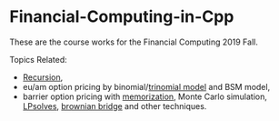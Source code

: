 # Financial-Computing-in-Cpp
These are the course works for the Financial Computing 2019 Fall.

Topics Related:

* [Recursion](https://github.com/jieqian2/Financial-Computing-in-Cpp/blob/master/Assignment/NQueens.h), 
* eu/am option pricing by binomial/[trinomial model](https://github.com/jieqian2/Financial-Computing-in-Cpp/blob/master/Assignment/AmericanOptionPricing_Trinomial_DP.cpp) and BSM model, 
* barrier option pricing with [memorization](https://github.com/jieqian2/Financial-Computing-in-Cpp/blob/master/Assignment/european%20options%20pricing%20by%20memorization.cpp), Monte Carlo simulation, [LPsolves](https://github.com/jieqian2/Financial-Computing-in-Cpp/blob/master/Assignment/euro%20options%20pricing%20LPs.cpp), [brownian bridge](https://github.com/jieqian2/Financial-Computing-in-Cpp/blob/master/Assignment/barrier%20option%20pricing%20with%20brownian-bridge.cpp) and other techniques.
